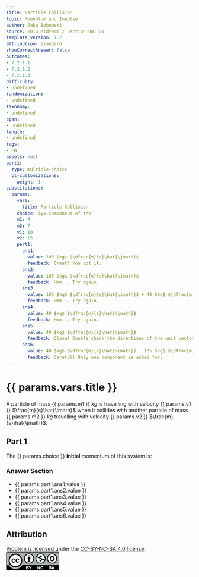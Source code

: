 ```yaml
---
title: Particle Collision
topic: Momentum and Impulse
author: Jake Bobowski
source: 2013 Midterm 2 Section 001 Q1
template_version: 1.2
attribution: standard
showCorrectAnswer: false
outcomes:
- 7.2.1.1
- 7.2.1.2
- 7.2.1.3
difficulty:
- undefined
randomization:
- undefined
taxonomy:
- undefined
span:
- undefined
length:
- undefined
tags:
- PW
assets: null
part1:
  type: multiple-choice
  pl-customizations:
    weight: 1
substitutions:
  params:
    vars:
      title: Particle Collision
    choice: $y$-component of the
    m1: 4
    m2: 7
    v1: 10
    v2: 15
    part1:
      ans1:
        value: 105 $kg$ $\dfrac{m}{s}\hat{\jmath}$
        feedback: Great! You got it.
      ans2:
        value: 105 $kg$ $\dfrac{m}{s}\hat{\imath}$
        feedback: Hmm... Try again.
      ans3:
        value: 105 $kg$ $\dfrac{m}{s}\hat{\imath}$ + 40 $kg$ $\dfrac{m}{s}\hat{\jmath}$
        feedback: Hmm... Try again.
      ans4:
        value: 40 $kg$ $\dfrac{m}{s}\hat{\jmath}$
        feedback: Hmm... Try again.
      ans5:
        value: 40 $kg$ $\dfrac{m}{s}\hat{\imath}$
        feedback: Close! Double check the directions of the unit vectors.
      ans6:
        value: 40 $kg$ $\dfrac{m}{s}\hat{\imath}$ + 105 $kg$ $\dfrac{m}{s}\hat{\jmath}$
        feedback: Careful! Only one component is asked for.
---
```

# {{ params.vars.title }}
A particle of mass {{ params.m1 }} $kg$ is travelling with velocity {{ params.v1 }} $\frac{m}{s}\hat{\imath}$ when it collides with another particle of mass {{ params.m2 }} $kg$ travelling with velocity {{ params.v2 }} $\frac{m}{s}\hat{\jmath}$.

## Part 1

The {{ params.choice }} **initial** momentum of this system is:

### Answer Section

- {{ params.part1.ans1.value }}
- {{ params.part1.ans2.value }}
- {{ params.part1.ans3.value }}
- {{ params.part1.ans4.value }}
- {{ params.part1.ans5.value }}
- {{ params.part1.ans6.value }}

## Attribution

Problem is licensed under the [CC-BY-NC-SA 4.0 license](https://creativecommons.org/licenses/by-nc-sa/4.0/).<br> ![The Creative Commons 4.0 license requiring attribution-BY, non-commercial-NC, and share-alike-SA license.](https://raw.githubusercontent.com/firasm/bits/master/by-nc-sa.png)